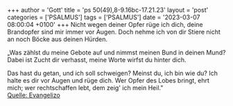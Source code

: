 +++
author = 'Gott'
title = 'ps 50(49),8-9.16bc-17.21.23'
layout = 'post'
categories = ['PSALMUS']
tags = ['PSALMUS']
date = '2023-03-07 08:00:04 +0100'
+++
Nicht wegen deiner Opfer rüge ich dich,
deine Brandopfer sind mir immer vor Augen.
Doch nehme ich von dir Stiere nicht an
noch Böcke aus deinen Hürden.

„Was zählst du meine Gebote auf
und nimmst meinen Bund in deinen Mund?
Dabei ist Zucht dir verhasst,
meine Worte wirfst du hinter dich.<!--more-->

Das hast du getan, und ich soll schweigen?
Meinst du, ich bin wie du?
Ich halte es dir vor Augen und rüge dich.
Wer Opfer des Lobes bringt, ehrt mich;
wer rechtschaffen lebt, dem zeig' ich mein Heil."<br> [Quelle: Evangelizo](https://evangeliumtagfuertag.org/DE/gospel)